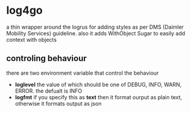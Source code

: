 # log4go
a thin wrapper around the logrus for adding styles as per DMS (Daimler Mobility Services) guideline.
also it adds WithObject Sugar to easily add context with objects

## controling behaviour
there are two environment variable that control the behaviour
* **loglevel** the value of which should be one of DEBUG, INFO, WARN, ERROR. the defualt is INFO
* **logfmt** if you specify this as **text** then it format ourput as plain text, otherwise it formats output as json
